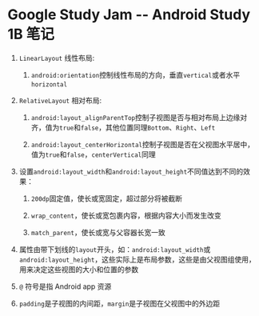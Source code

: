 # Google Study Jam -- Android Study 1B 笔记

1. `LinearLayout` 线性布局:

    1. `android:orientation`控制线性布局的方向，垂直`vertical`或者水平`horizontal`

2. `RelativeLayout` 相对布局:

    1. `android:layout_alignParentTop`控制子视图是否与相对布局上边缘对齐，值为`true`和`false`，其他位置同理`Bottom`、`Right`、`Left`

    2. `android:layout_centerHorizontal`控制子视图是否在父视图水平居中，值为`true`和`false`，`centerVertical`同理

3. 设置`android:layout_width`和`android:layout_height`不同值达到不同的效果：

    1. `200dp`固定值，使长或宽固定，超过部分将被截断

    2. `wrap_content`，使长或宽包裹内容，根据内容大小而发生改变

    3. `match_parent`，使长或宽与父容器长宽一致 

4. 属性由带下划线的`layout`开头，如：`android:layout_width`或`android:layout_height`，这些实际上是布局参数，这些是由父视图组使用，用来决定这些视图的大小和位置的参数

5. `@` 符号是指 Android app 资源

6. `padding`是子视图的内间距，`margin`是子视图在父视图中的外边距